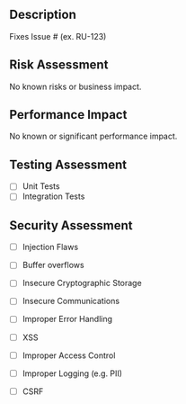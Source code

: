 ## Description
<!-- Please include a summary of the change and which issue is fixed. Please provide the motivation for why this change is necessary. -->

Fixes Issue # (ex. RU-123)

## Risk Assessment
<!-- What are the risks? Is there a business impact? -->

No known risks or business impact.

## Performance Impact
<!-- Please describe any relevant performance impact of this change. This can be positive or negative impact. -->

<!-- How did you characterize/test the performance impact? -->

No known or significant performance impact. 

## Testing Assessment
<!-- Please describe what testing has been done. -->

- [ ] Unit Tests
- [ ] Integration Tests

## Security Assessment
<!-- Please verify that the change does not introduce any of the following security issues. -->

- [ ] Injection Flaws
- [ ] Buffer overflows
- [ ] Insecure Cryptographic Storage
- [ ] Insecure Communications
- [ ] Improper Error Handling
- [ ] XSS
- [ ] Improper Access Control
- [ ] Improper Logging (e.g. PII)
- [ ] CSRF


<!-- this file in in repo: .github/pull_request_temaplate.md and is an org-wide default. You can override each repo with a local file -->
